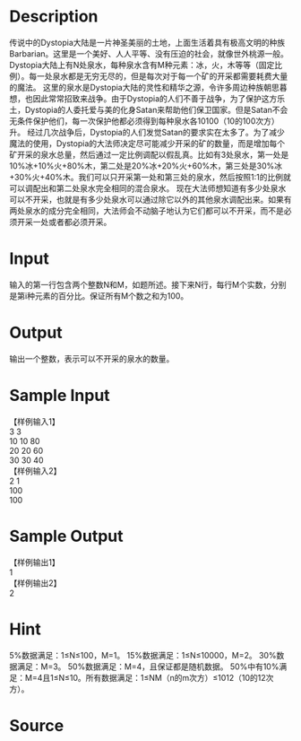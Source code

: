 
# Description

<div class="content"><p>传说中的Dystopia大陆是一片神圣美丽的土地，上面生活着具有极高文明的种族Barbarian。这里是一个美好、人人平等、没有压迫的社会，就像世外桃源一般。 Dystopia大陆上有N处泉水，每种泉水含有M种元素：冰，火，木等等（固定比例）。每一处泉水都是无穷无尽的，但是每次对于每一个矿的开采都需要耗费大量的魔法。 这里的泉水是Dystopia大陆的灵性和精华之源，令许多周边种族朝思暮想，也因此常常招致来战争。由于Dystopia的人们不善于战争，为了保护这方乐土，Dystopia的人委托爱与美的化身Satan来帮助他们保卫国家。但是Satan不会无条件保护他们，每一次保护他都必须得到每种泉水各10100（10的100次方）升。 经过几次战争后，Dystopia的人们发觉Satan的要求实在太多了。为了减少魔法的使用，Dystopia的大法师决定尽可能减少开采的矿的数量，而是增加每个矿开采的泉水总量，然后通过一定比例调配以假乱真。比如有3处泉水，第一处是10%冰+10%火+80%木，第二处是20%冰+20%火+60%木，第三处是30%冰+30%火+40%木。我们可以只开采第一处和第三处的泉水，然后按照1:1的比例就可以调配出和第二处泉水完全相同的混合泉水。 现在大法师想知道有多少处泉水可以不开采，也就是有多少处泉水可以通过除它以外的其他泉水调配出来。如果有两处泉水的成分完全相同，大法师会不动脑子地认为它们都可以不开采，而不是必须开采一处或者都必须开采。</p></div>

# Input

<div class="content"><p>输入的第一行包含两个整数N和M，如题所述。接下来N行，每行M个实数，分别是第i种元素的百分比。保证所有M个数之和为100。</p></div>

# Output

<div class="content"><p>输出一个整数，表示可以不开采的泉水的数量。</p></div>

# Sample Input

<div class="content"><span class="sampledata">【样例输入1】<br/>
3 3<br/>
10 10 80<br/>
20 20 60<br/>
30 30 40<br/>
【样例输入2】<br/>
2 1<br/>
100<br/>
100</span></div>

# Sample Output

<div class="content"><span class="sampledata">【样例输出1】<br/>
1<br/>
【样例输出2】<br/>
2</span></div>

# Hint

<div class="content"><p></p><p>5%数据满足：1≤N≤100，M=1。 15%数据满足：1≤N≤10000，M=2。 30%数据满足：M=3。 50%数据满足：M=4，且保证都是随机数据。 50%中有10%满足：M=4且1≤N≤10。所有数据满足：1≤NM（n的m次方）≤1012（10的12次方）。</p><p></p></div>

# Source

<div class="content"><p><a href="problemset.php?search="></a></p></div>

